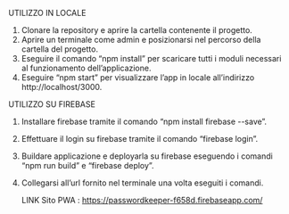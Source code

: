 	
UTILIZZO IN LOCALE

1. Clonare la repository e aprire la cartella contenente il progetto.
2. Aprire un terminale come admin e posizionarsi nel percorso della cartella del progetto.
3. Eseguire il comando “npm install” per scaricare tutti i moduli necessari al funzionamento dell’applicazione.
4. Eseguire “npm start” per visualizzare l’app in locale all’indirizzo http://localhost/3000.

UTILIZZO SU FIREBASE

1. Installare firebase tramite il comando “npm install firebase --save”.
2. Effettuare il login su firebase tramite il comando “firebase login”.
3. Buildare applicazione e deployarla su firebase eseguendo i comandi “npm run build” e “firebase deploy”.
4. Collegarsi all’url fornito nel terminale una volta eseguiti i comandi.

	LINK 
Sito PWA : https://passwordkeeper-f658d.firebaseapp.com/

